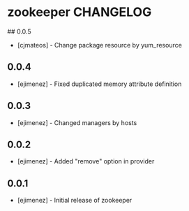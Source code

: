 # zookeeper CHANGELOG

## 0.0.5
- [cjmateos] - Change package resource by yum_resource

## 0.0.4
- [ejimenez] - Fixed duplicated memory attribute definition

## 0.0.3
- [ejimenez] - Changed managers by hosts

## 0.0.2
- [ejimenez] - Added "remove" option in provider

## 0.0.1
- [ejimenez] - Initial release of zookeeper

